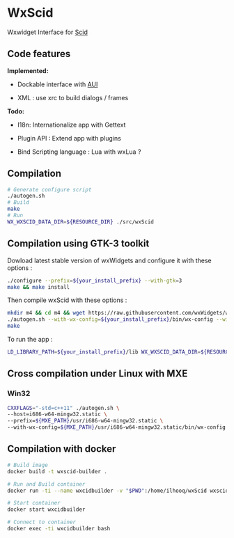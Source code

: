 
# WxScid

Wxwidget Interface for [Scid](http://scid.sourceforge.net/)

## Code features

**Implemented:**

* Dockable interface with [AUI](https://wiki.wxwidgets.org/WxAUI)

* XML : use xrc to build dialogs / frames

**Todo:**

* I18n: Internationalize app with Gettext

* Plugin API : Extend app with plugins

* Bind Scripting language : Lua with wxLua ? 


## Compilation

```bash
# Generate configure script
./autogen.sh
# Build
make
# Run
WX_WXSCID_DATA_DIR=${RESOURCE_DIR} ./src/wxScid
```
## Compilation using GTK-3 toolkit

Dowload latest stable version of wxWidgets and configure it with these options :

```bash
./configure --prefix=${your_install_prefix} --with-gtk=3
make && make install
```
Then compile wxScid with these options :

```bash
mkdir m4 && cd m4 && wget https://raw.githubusercontent.com/wxWidgets/wxWidgets/master/wxwin.m4
./autogen.sh --with-wx-config=${your_install_prefix}/bin/wx-config --with-toolkit=gtk3 --prefix=${your_install_prefix}
make
```
To run the app :

```bash
LD_LIBRARY_PATH=${your_install_prefix}/lib WX_WXSCID_DATA_DIR=${RESOURCE_DIR} ./src/wxScid
```

## Cross compilation under Linux with MXE

### Win32

```bash
CXXFLAGS="-std=c++11" ./autogen.sh \
--host=i686-w64-mingw32.static \
--prefix=${MXE_PATH}/usr/i686-w64-mingw32.static \
--with-wx-config=${MXE_PATH}/usr/i686-w64-mingw32.static/bin/wx-config
```

## Compilation with docker

```bash
# Build image
docker build -t wxscid-builder .

# Run and Build container
docker run -ti --name wxcidbuilder -v "$PWD":/home/ilhooq/wxScid wxscid-builder bash

# Start container
docker start wxcidbuilder

# Connect to container
docker exec -ti wxcidbuilder bash

```

